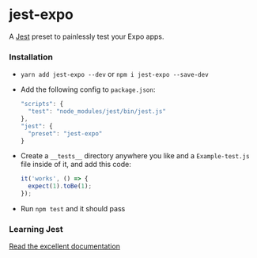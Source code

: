 # jest-expo

A [Jest](https://facebook.github.io/jest/) preset to painlessly test
your Expo apps.

### Installation

- `yarn add jest-expo --dev` or `npm i jest-expo --save-dev`
- Add the following config to `package.json`:

  ```js
  "scripts": {
    "test": "node_modules/jest/bin/jest.js"
  },
  "jest": {
    "preset": "jest-expo"
  }
  ```

- Create a `__tests__` directory anywhere you like and a `Example-test.js` file inside of it, and add this code:

  ```js
  it('works', () => {
    expect(1).toBe(1);
  });
  ```

- Run `npm test` and it should pass

### Learning Jest

[Read the excellent documentation](https://facebook.github.io/jest/)
